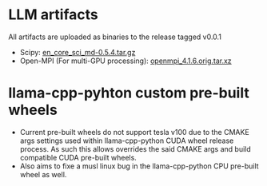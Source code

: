 # LLM artifacts 

All artifacts are uploaded as binaries to the release tagged v0.0.1

- Scipy:  [en_core_sci_md-0.5.4.tar.gz](https://s3-us-west-2.amazonaws.com/ai2-s2-scispacy/releases/v0.5.4/en_core_sci_md-0.5.4.tar.gz)
- Open-MPI (For multi-GPU processing): [openmpi_4.1.6.orig.tar.xz](http://archive.ubuntu.com/ubuntu/pool/universe/o/openmpi/openmpi_${OPENMPI_VERSION}.orig.tar.xz)

# llama-cpp-pyhton custom pre-built wheels

- Current pre-built wheels do not support tesla v100 due to the CMAKE args settings used within llama-cpp-python CUDA wheel release process. As such this allows overrides the said CMAKE args and build compatible CUDA pre-built wheels.
- Also aims to fixe a musl linux bug in the llama-cpp-python CPU pre-built wheel as well. 

